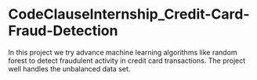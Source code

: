# CodeClauseInternship_Credit-Card-Fraud-Detection
In this project we try advance machine learning algorithms like random forest to detect fraudulent activity in credit card transactions. The project well handles the unbalanced data set.
